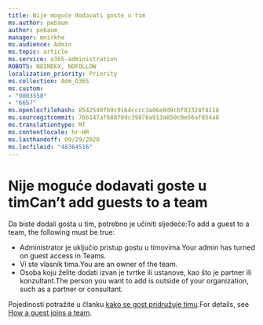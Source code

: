 ```yaml
---
title: Nije moguće dodavati goste u tim
ms.author: pebaum
author: pebaum
manager: mnirkhe
ms.audience: Admin
ms.topic: article
ms.service: o365-administration
ROBOTS: NOINDEX, NOFOLLOW
localization_priority: Priority
ms.collection: Adm_O365
ms.custom:
- "9003558"
- "6657"
ms.openlocfilehash: 8542540fb9c9164cccc3a06e0d9cbf83324f4118
ms.sourcegitcommit: 76b147af688f0dc39878a913a050c0e56af054a8
ms.translationtype: MT
ms.contentlocale: hr-HR
ms.lasthandoff: 09/29/2020
ms.locfileid: "48364516"
---
```

# <a name="cant-add-guests-to-a-team"></a><span data-ttu-id="ae32e-102">Nije moguće dodavati goste u tim</span><span class="sxs-lookup"><span data-stu-id="ae32e-102">Can’t add guests to a team</span></span>

<span data-ttu-id="ae32e-103">Da biste dodali gosta u tim, potrebno je učiniti sljedeće:</span><span class="sxs-lookup"><span data-stu-id="ae32e-103">To add a guest to a team, the following must be true:</span></span>  

- <span data-ttu-id="ae32e-104">Administrator je uključio pristup gostu u timovima.</span><span class="sxs-lookup"><span data-stu-id="ae32e-104">Your admin has turned on guest access in Teams.</span></span>
- <span data-ttu-id="ae32e-105">Vi ste vlasnik tima.</span><span class="sxs-lookup"><span data-stu-id="ae32e-105">You are an owner of the team.</span></span>
- <span data-ttu-id="ae32e-106">Osoba koju želite dodati izvan je tvrtke ili ustanove, kao što je partner ili konzultant.</span><span class="sxs-lookup"><span data-stu-id="ae32e-106">The person you want to add is outside of your organization, such as a partner or consultant.</span></span>

<span data-ttu-id="ae32e-107">Pojedinosti potražite u članku  [kako se gost pridružuje timu](https://docs.microsoft.com/MicrosoftTeams/guest-joins).</span><span class="sxs-lookup"><span data-stu-id="ae32e-107">For details, see  [How a guest joins a team](https://docs.microsoft.com/MicrosoftTeams/guest-joins).</span></span>